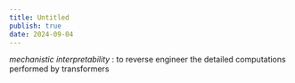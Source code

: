 ```yaml
---
title: Untitled
publish: true
date: 2024-09-04
---
```


*mechanistic interpretability* : to reverse engineer the detailed computations performed by transformers


